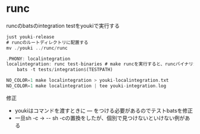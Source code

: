 # runc

runcのbatsのintegration testをyoukiで実行する

```rust
just youki-release
# runcのルートディレクトリに配置する
mv ./youki ../runc/runc

```

```rust
.PHONY: localintegration
localintegration: runc test-binaries # make runcを実行すると、runcバイナリがルートディレクトリにできるので、削除(別にbats -t tests/integrationを実行すれば良いだけかもしれない)
	bats -t tests/integration$(TESTPATH)

NO_COLOR=1 make localintegration > youki-localintegration.txt
NO_COLOR=1 make localintegration | tee youki-integration.log
```

修正

- youkiはコマンドを渡すときに — をつける必要があるのでテストbatsを修正
- 一旦sh -c → -- sh -cの置換をしたが、個別で見つけないといけない例がある